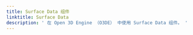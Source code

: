 ```yaml
---
title: Surface Data 组件
linktitle: Surface Data
description: ' 在 Open 3D Engine （O3DE） 中使用 Surface Data 组件。 '
---
```

